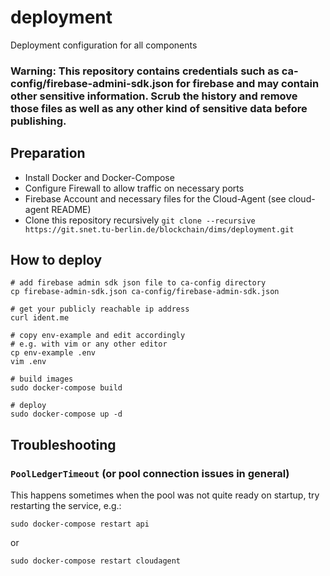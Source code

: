 # deployment

Deployment configuration for all components

### Warning: This repository contains credentials such as ca-config/firebase-admini-sdk.json for firebase and may contain other sensitive information. Scrub the history and remove those files as well as any other kind of sensitive data before publishing.

## Preparation

- Install Docker and Docker-Compose
- Configure Firewall to allow traffic on necessary ports
- Firebase Account and necessary files for the Cloud-Agent (see cloud-agent README)
- Clone this repository recursively `git clone --recursive https://git.snet.tu-berlin.de/blockchain/dims/deployment.git`

## How to deploy

```shell
# add firebase admin sdk json file to ca-config directory
cp firebase-admin-sdk.json ca-config/firebase-admin-sdk.json

# get your publicly reachable ip address
curl ident.me

# copy env-example and edit accordingly
# e.g. with vim or any other editor
cp env-example .env
vim .env

# build images
sudo docker-compose build

# deploy
sudo docker-compose up -d
```

## Troubleshooting

### `PoolLedgerTimeout` (or pool connection issues in general)

This happens sometimes when the pool was not quite ready on startup, try restarting the service, e.g.:
```shell
sudo docker-compose restart api
```
or
```shell
sudo docker-compose restart cloudagent
```

